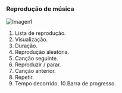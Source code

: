 ### Reprodução de música

![Imagen1](http://static.energysistem.com/images/manuals/42235/561685d5f3d83.jpg)

1. Lista de reprodução.
2. Visualização.
3. Duração.
4. Reprodução aleatória.
5. Canção seguinte.
6. Reproduzir / parar.
7. Canção anterior.
8. Repetir.
9. Tempo decorrido.
10.Barra de progresso.
